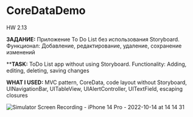 # CoreDataDemo
HW 2.13

**ЗАДАНИЕ:** Приложение To Do List без использования Storyboard. Функционал: Добавление, редактирование, удаление, сохранение изменений

****TASK:** ToDo List app without using Storyboard. Functionality: Adding, editing, deleting, saving changes

**WHAT I USED:** MVC pattern, CoreData, code layout without Storyboard, UINavigationBar, UITableView, UIAlertController, UITextField, escaping closures

![Simulator Screen Recording - iPhone 14 Pro - 2022-10-14 at 14 14 31](https://user-images.githubusercontent.com/97275239/195776944-bea24892-2ae9-4953-9aa4-fe35071b3661.gif)
